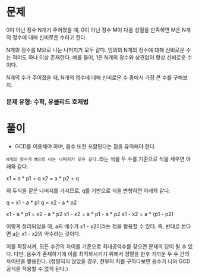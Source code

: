 # 문제
0이 아닌 정수 N개가 주어졌을 때, 0이 아닌 정수 M이 다음 성질을 만족하면 M은 N개의 정수에 대해 신비로운 수라고 한다.

N개의 정수를 M으로 나눈 나머지가 모두 같다.
임의의 N개의 정수에 대해 신비로운 수는 적어도 하나 이상 존재한다. 예를 들어, 1은 N개의 정수와 상관없이 항상 신비로운 수이다.

N개의 수가 주어졌을 때, N개의 정수에 대해 신비로운 수 중에서 가장 큰 수를 구해보자.

### 문제 유형: 수학, 유클리드 호제법

# 풀이
- GCD를 이용해야 하며, 음수 또한 포함된다는 점을 유의해야 한다.

`N개의 정수가 M으로 나눈 나머지가 모두 같다.`라는 식을 두 수를 기준으로 식을 세우면 아래와 같다.

x1 = a * p1  + q
x2 = a * p2 + q

위 두식을 같은 나머지를 가지므로, q를 기반으로 식을 변형하면 아래와 같다.

q = x1 - a * p1
q = x2 - a * p2

x1 - a * p1 = x2 - a * p2
x1 - x2 = a * p1 - a * p2
x1 - x2 = a * (p1 - p2)

이렇게 정리되었을 때, a의 배수가 x1 - x2이라는 점을 활용할 수 있다.
즉, 반대로 본다면 a는 x1 - x2의 약수라는 것이다.

이를 확장시켜, 모든 수간의 차이를 기준으로 최대공약수를 찾으면 문제의 답이 될 수 있다.
다만, 음수가 존재하기에 이를 최적화시키기 위해서 정렬을 한후 가까운 두 수 간의 차이만을 활용한다.
(정렬되지 않았을 경우, 전부의 차를 구하다보면 음수가 나와 GCD 공식을 적용할 수 없게 된다.)


